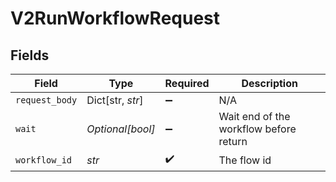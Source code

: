 # V2RunWorkflowRequest


## Fields

| Field                                  | Type                                   | Required                               | Description                            |
| -------------------------------------- | -------------------------------------- | -------------------------------------- | -------------------------------------- |
| `request_body`                         | Dict[str, *str*]                       | :heavy_minus_sign:                     | N/A                                    |
| `wait`                                 | *Optional[bool]*                       | :heavy_minus_sign:                     | Wait end of the workflow before return |
| `workflow_id`                          | *str*                                  | :heavy_check_mark:                     | The flow id                            |